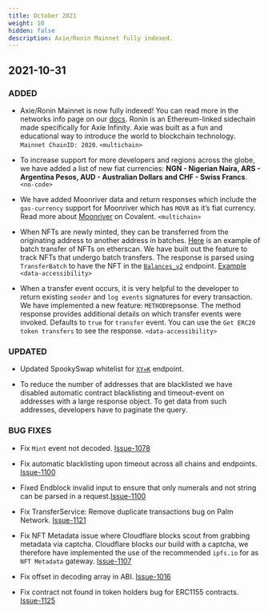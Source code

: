 ```yaml
---
title: October 2021
weight: 10
hidden: false
description: Axie/Ronin Mainnet fully indexed.
---
```


## 2021-10-31

### ADDED
- Axie/Ronin Mainnet is now fully indexed! You can read more in the networks info page on our [docs](/docs/networks/ronin). Ronin is an Ethereum-linked sidechain made specifically for Axie Infinity. Axie was built as a fun and educational way to introduce the world to blockchain technology. `Mainnet ChainID: 2020`. `<multichain>`

- To increase support for more developers and regions across the globe, we have added a list of new fiat currencies: **NGN - Nigerian Naira, ARS - Argentina Pesos, AUD - Australian Dollars and CHF - Swiss Francs**. `<no-code>`

- We have added Moonriver data and return responses which include the `gas-currency` support for Moonriver which has `MOVR` as it’s fiat currency. Read more about [Moonriver](/docs/networks/moonriver) on Covalent. `<multichain>`

- When NFTs are newly minted, they can be transferred from the originating address to another address in batches. [Here](https://etherscan.io/tx/0xe0ed83f1cdeddfcf83000e6e748390000636655e1fe2ce15489c9e81032a3d42#eventlog) is an example of  batch transfer of NFTs on etherscan. We have built out the feature to track NFTs that undergo batch transfers. The response is parsed using `TransferBatch` to have the NFT in the [`Balances_v2`](https://www.covalenthq.com/docs/api/#get-/v1/{chain_id}/address/{address}/balances_v2/) endpoint. [Example](https://api.covalenthq.com/v1/1/address/0x63677bc4a00d551fb3cba444b75a91da19297f2b/balances_v2/?nft=true) `<data-accessibility>`

- When a transfer event occurs, it is very helpful to the developer to return existing `sender` and `log events` signatures for every transaction. We have implemented a new feature: `METHOD`repsonse. The method response provides additional details on which transfer events were invoked. Defaults to `true` for `transfer` event. You can use the `Get ERC20 token transfers` to see the response. `<data-accessibility>`

### UPDATED

- Updated SpookySwap whitelist for [`XY=K`](../learn/guides/configure/uniswap-clone) endpoint.

- To reduce the number of addresses that are blacklisted we have disabled automatic contract blacklisting and timeout-event on addresses with a large response object. To get data from such addresses, developers have to paginate the query.


### BUG FIXES

- Fix `Mint` event not decoded. [Issue-1078](https://github.com/covalenthq/scout/issues/1078)

- Fix automatic blacklisting upon timeout across all chains and endpoints. [Issue-1100](https://github.com/covalenthq/scout/issues/1100)

- Fixed Endblock invalid input to ensure that only numerals and not string can be parsed in a request.[Issue-1100](https://github.com/covalenthq/scout/issues/1100)

- Fix TransferService: Remove duplicate transactions bug on Palm Network. [Issue-1121](https://github.com/covalenthq/scout/issues/1121)

- Fix NFT Metadata issue where Cloudflare blocks scout from grabbing metadata via captcha. Cloudflare blocks our build with a captcha, we therefore have implemented the use of the recommended `ipfs.io` for as `NFT Metadata` gateway. [Issue-1107](https://github.com/covalenthq/scout/issues/1107)

- Fix offset in decoding array in ABI. [Issue-1016](https://github.com/covalenthq/scout/issues/1016)

- Fix contract not found in token holders bug for ERC1155 contracts. [Issue-1125](https://github.com/covalenthq/scout/issues/1125)


